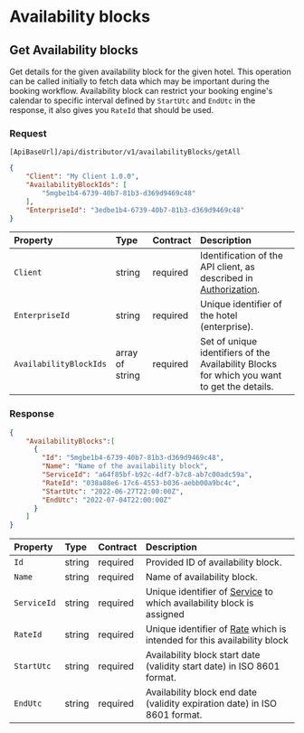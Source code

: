 # Availability blocks

## Get Availability blocks

Get details for the given availability block for the given hotel.
This operation can be called initially to fetch data which may be important during the booking workflow.
Availability block can restrict your booking engine's calendar to specific interval defined by `StartUtc` and `EndUtc` in the response, it also gives you `RateId` that should be used.

### Request

`[ApiBaseUrl]/api/distributor/v1/availabilityBlocks/getAll`

```json
{
    "Client": "My Client 1.0.0",
    "AvailabilityBlockIds": [
        "5mgbe1b4-6739-40b7-81b3-d369d9469c48"
    ],
    "EnterpriseId": "3edbe1b4-6739-40b7-81b3-d369d9469c48"
}
```

| Property | Type | Contract | Description |
| :-- | :-- | :-- | :-- |
| `Client` | string | required | Identification of the API client, as described in [Authorization](../guidelines/authorization.md). |
| `EnterpriseId` | string | required | Unique identifier of the hotel (enterprise). |
| `AvailabilityBlockIds` | array of string | required | Set of unique identifiers of the Availability Blocks for which you want to get the details. |

### Response

```json
{
    "AvailabilityBlocks":[
      {
        "Id": "5mgbe1b4-6739-40b7-81b3-d369d9469c48",
        "Name": "Name of the availability block",
        "ServiceId": "a64f85bf-b92c-4df7-b7c8-ab7c00adc59a",
        "RateId": "038a88e6-17c6-4553-b036-aebb00a9bc4c",
        "StartUtc": "2022-06-27T22:00:00Z",
        "EndUtc": "2022-07-04T22:00:00Z"
      }
    ]
}
```

| Property | Type | Contract | Description |
| :-- | :-- | :-- | :-- |
| `Id` | string | required | Provided ID of availability block. |
| `Name` | string | required | Name of availability block. |
| `ServiceId` | string | required | Unique identifier of [Service](configuration.md#service) to which availability block is assigned |
| `RateId` | string | required | Unique identifier of [Rate](hotels.md#rate) which is intended for this availability block |
| `StartUtc` | string | required | Availability block start date \(validity start date\) in ISO 8601 format. |
| `EndUtc` | string | required | Availability block end date \(validity expiration date\) in ISO 8601 format. |
